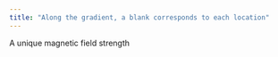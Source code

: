 ```yaml
---
title: "Along the gradient, a blank corresponds to each location"
---
```

A unique magnetic field strength

